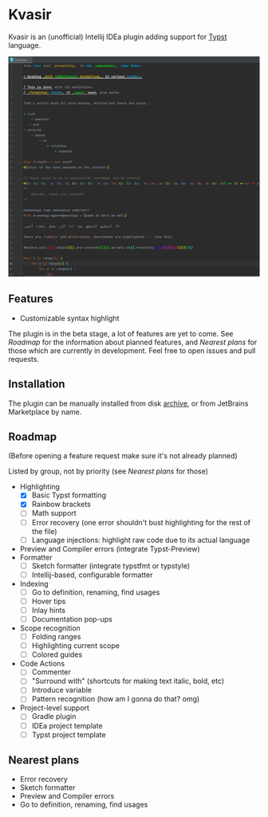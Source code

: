 # Kvasir

Kvasir is an (unofficial) Intellij IDEa plugin adding support for [Typst](https://typst.app/docs) language.

![screenshot.png](screenshot.png)

## Features

- Customizable syntax highlight

The plugin is in the beta stage, a lot of features are yet to come. 
See _Roadmap_ for the information about planned features, 
and _Nearest plans_ for those which are currently in development. 
Feel free to open issues and pull requests.

## Installation

The plugin can be manually installed from disk [archive](distributions/Kvasir-0.1.0-signed.zip), 
or from JetBrains Marketplace by name.

## Roadmap
(Before opening a feature request make sure it's not already planned)

Listed by group, not by priority (see _Nearest plans_ for those)

- Highlighting
  - [X] Basic Typst formatting
  - [X] Rainbow brackets
  - [ ] Math support
  - [ ] Error recovery (one error shouldn't bust highlighting for the rest of the file)
  - [ ] Language injections: highlight raw code due to its actual language
- Preview and Compiler errors (integrate Typst-Preview)
- Formatter
  - [ ] Sketch formatter (integrate typstfmt or typstyle)
  - [ ] Intellij-based, configurable formatter
- Indexing
  - [ ] Go to definition, renaming, find usages
  - [ ] Hover tips
  - [ ] Inlay hints
  - [ ] Documentation pop-ups
- Scope recognition
  - [ ] Folding ranges
  - [ ] Highlighting current scope
  - [ ] Colored guides
- Code Actions
  - [ ] Commenter
  - [ ] "Surround with" (shortcuts for making text italic, bold, etc)
  - [ ] Introduce variable
  - [ ] Pattern recognition (how am I gonna do that? omg)
- Project-level support
  - [ ] Gradle plugin
  - [ ] IDEa project template
  - [ ] Typst project template

## Nearest plans

- Error recovery
- Sketch formatter
- Preview and Compiler errors
- Go to definition, renaming, find usages

